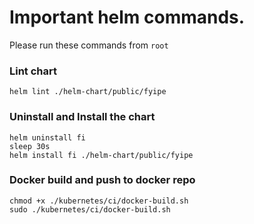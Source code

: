 # Important helm commands.

Please run these commands from `root`

### Lint chart

```
helm lint ./helm-chart/public/fyipe 
```

### Uninstall and Install the chart
```
helm uninstall fi
sleep 30s
helm install fi ./helm-chart/public/fyipe 
```

### Docker build and push to docker repo
```
chmod +x ./kubernetes/ci/docker-build.sh
sudo ./kubernetes/ci/docker-build.sh
```